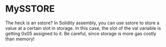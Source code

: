 # MySSTORE

The heck is an sstore? In Solidity assembly, you can use sstore to store a value at a certain slot in storage. In this case, the slot of the val variable is getting 0x05 assigned to it. Be careful, since storage is more gas costly than memory!
